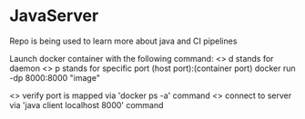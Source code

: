 # JavaServer
Repo is being used to learn more about java and CI pipelines



Launch docker container with the following command:
<> d stands for daemon
<> p stands for specific port (host port):(container port)
docker run -dp 8000:8000 "image" 

<> verify port is mapped via 'docker ps -a' command
<> connect to server via 'java client localhost 8000' command
